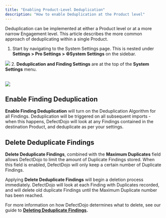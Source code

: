 ```yaml
---
title: "Enabling Product-Level Deduplication"
description: "How to enable Deduplication at the Product level"
---
```


Deduplication can be implemented at either a Product level or at a more narrow Engagement level. This article describes the more common approach of deduplicating within a single Product.


1. Start by navigating to the System Settings page. This is nested under **Settings \> Pro Settings \> ⚙️System Settings** on the sidebar.



![](https://defectdojo-inc.intercom-attachments-7.com/i/o/1124595466/23510e2be09c57c31794ddbf/AD_4nXc_etHPxb2G3QGrOuEK3jNUcQevdHrW7fhe1DF-Oeom5oZFFdTmTmnM1tZpABw6ROzUbbu9DN9szFMKHCUxNWjqBOWKxk-AsYaVwpM4CPAAuKrMju_BqRLrl1vGIABLQaiXTEhVOSJOG5r71eSLuYMs1ZUQ?expires=1729720800&signature=15fe9ccd68bea2289aafaf51e2a0158bb8170f03cc21b6e2b5c8936eee5ba3f5&req=dSElEsx3mIVZX%2FMW1HO4zUxInD5pTrydt8XM8g5%2FosYwTdr%2FFJmlu8o7z1Ey%0AypWn%0A)
2. **Deduplication and Finding Settings** are at the top of the **System Settings** menu.  
​


![](https://defectdojo-inc.intercom-attachments-7.com/i/o/1124595482/5c6e4140b748d743380db52a/AD_4nXczFRPMaaBteblXtLfkioIjnUmaYz5Z2voT_wskuvTBDFBoqWV7F8Ncte1qYrgwhZ-TYhvFYTNbQoEjj_dgbpGfnvWt-nJ3Jxo046VxDAA1YmPcZRmJQwprmTWpkNNKAoROh_lUWEtZiehwJ-v-MU8mqNR9?expires=1729720800&signature=477386cba875c6d0eef54c5a9657ccd17320ac1f5355e6d5c2604a81049065a2&req=dSElEsx3mIVXW%2FMW1HO4zfS9u6vQjS6vS8fDvrkeJ6fkTP%2FTlmiDVWCQsro%2F%0Aqjfg%0A)

## Enable Finding Deduplication


**Enable Finding Deduplication** will turn on the Deduplication Algorithm for all Findings. Deduplication will be triggered on all subsequent imports \- when this happens, DefectDojo will look at any Findings contained in the destination Product, and deduplicate as per your settings. 



## Delete Deduplicate Findings


**Delete Deduplicate Findings**, combined with the **Maximum Duplicates** field allows DefectDojo to limit the amount of Duplicate Findings stored. When this field is enabled, DefectDojo will only keep a certain number of Duplicate Findings.



Applying **Delete Deduplicate Findings** will begin a deletion process immediately. DefectDojo will look at each Finding with Duplicates recorded, and will delete old duplicate Findings until the Maximum Duplicate number has been reached.



For more information on how DefectDojo determines what to delete, see our guide to **[Deleting Deduplicate Findings](https://support.defectdojo.com/en/articles/9658110-delete-deduplicate-findings).**

